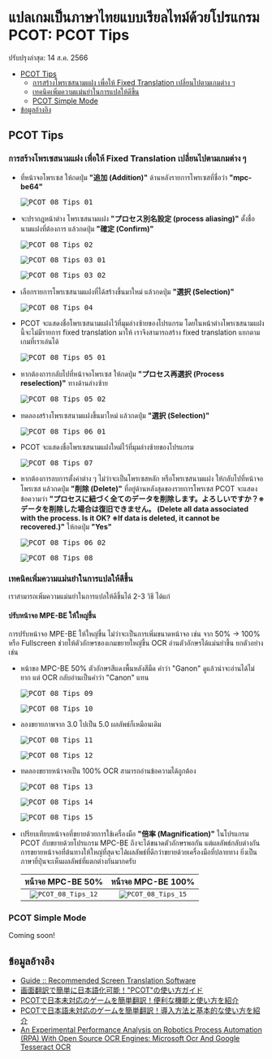 # แปลเกมเป็นภาษาไทยแบบเรียลไทม์ด้วยโปรแกรม PCOT: PCOT Tips
ปรับปรุงล่าสุด: 14 ส.ค. 2566

 - [PCOT Tips](#pcot-tips)
   - [การสร้างโพรเซสนามแฝง เพื่อให้ Fixed Translation เปลี่ยนไปตามเกมต่าง ๆ](#การสร้างโพรเซสนามแฝง-เพื่อให้-fixed-translation-เปลี่ยนไปตามเกมต่าง-ๆ)
   - [เทคนิคเพิ่มความแม่นยำในการแปลให้ดีขึ้น](#เทคนิคเพิ่มความแม่นยำในการแปลให้ดีขึ้น)
   - [PCOT Simple Mode](#pcot-simple-mode)
 - [ข้อมูลอ้างอิง](#ข้อมูลอ้างอิง)

## PCOT Tips
 
### การสร้างโพรเซสนามแฝง เพื่อให้ Fixed Translation เปลี่ยนไปตามเกมต่าง ๆ

 - ที่หน้าจอโพรเซส ให้กดปุ่ม **"追加 (Addition)"** ด้านหลังรายการโพรเซสที่ชื่อว่า **"mpc-be64"**

   <kbd>![PCOT_08_Tips_01](Pictures/PCOT_08_Tips_01.png)</kbd>
 - จะปรากฎหน้าต่าง โพรเซสนามแฝง **"プロセス別名設定 (process aliasing)"** ตั้งชื่อนามแฝงที่ต้องการ แล้วกดปุ่ม **"確定 (Confirm)"**

   <kbd>![PCOT_08_Tips_02](Pictures/PCOT_08_Tips_02.png)</kbd>

   <kbd>![PCOT_08_Tips_03_01](Pictures/PCOT_08_Tips_03_01.png)</kbd>

   <kbd>![PCOT_08_Tips_03_02](Pictures/PCOT_08_Tips_03_02.png)</kbd>
 - เลือกรายการโพรเซสนามแฝงที่ได้สร้างขึ้นมาใหม่ แล้วกดปุ่ม **"選択 (Selection)"**

   <kbd>![PCOT_08_Tips_04](Pictures/PCOT_08_Tips_04.png)</kbd>
 - PCOT จะแสดงชื่อโพรเซสนามแฝงไว้ที่มุมล่างซ้ายของโปรแกรม โดยในหน้าต่างโพรเซสนามแฝงนี้จะไม่มีรายการ fixed translation มาให้ เราจึงสามารถสร้าง fixed translation แยกตามเกมที่เราเล่นได้

   <kbd>![PCOT_08_Tips_05_01](Pictures/PCOT_08_Tips_05_01.png)</kbd>
 - หากต้องการกลับไปที่หน้าจอโพรเซส ให้กดปุ่ม **"プロセス再選択 (Process reselection)"** ทางด้านล่างซ้าย

   <kbd>![PCOT_08_Tips_05_02](Pictures/PCOT_08_Tips_05_02.png)</kbd>
 - ทดลองสร้างโพรเซสนามแฝงขึ้นมาใหม่ แล้วกดปุ่ม **"選択 (Selection)"**

   <kbd>![PCOT_08_Tips_06_01](Pictures/PCOT_08_Tips_06_01.png)</kbd>
 - PCOT จะแสดงชื่อโพรเซสนามแฝงใหม่ไว้ที่มุมล่างซ้ายของโปรแกรม

   <kbd>![PCOT_08_Tips_07](Pictures/PCOT_08_Tips_07.png)</kbd>
 - หากต้องการลบการตั้งค่าต่าง ๆ ไม่ว่าจะเป็นโพรเซสหลัก หรือโพรเซสนามแฝง ให้กลับไปที่หน้าจอโพรเซส แล้วกดปุ่ม **"削除 (Delete)"** ที่อยู่ด้านหลังสุดของรายการโพรเซส PCOT จะแสดงข้อความว่า **"プロセスに紐づく全てのデータを削除します。よろしいですか？※データを削除した場合は復旧できません。 (Delete all data associated with the process. Is it OK? ※If data is deleted, it cannot be recovered.)"** ให้กดปุ่ม **"Yes"**

   <kbd>![PCOT_08_Tips_06_02](Pictures/PCOT_08_Tips_06_02.png)</kbd>

   <kbd>![PCOT_08_Tips_08](Pictures/PCOT_08_Tips_08.png)</kbd>

### เทคนิคเพิ่มความแม่นยำในการแปลให้ดีขึ้น

 เราสามารถเพิ่มความแม่นยำในการแปลให้ดีขึ้นได้ 2-3 วิธี ได้แก่

  #### ปรับหน้าจอ MPE-BE ให้ใหญ่ขึ้น

 การปรับหน้าจอ MPE-BE ให้ใหญ่ขึ้น ไม่ว่าจะเป็นการเพิ่มขนาดหน้าจอ เช่น จาก 50% → 100% หรือ Fullscreen ช่วยให้ตัวอักษรของเกมขยายใหญ่ขึ้น OCR อ่านตัวอักษรได้แม่นยำขึ้น ยกตัวอย่างเช่น

 - หน้าขอ MPC-BE 50% ตัวอักษรสีแดงพื้นหลังสีมืด คำว่า "Ganon" ดูแล้วน่าจะอ่านได้ไม่ยาก แต่ OCR กลับอ่านเป็นคำว่า "Canon" แทน

   <kbd>![PCOT_08_Tips_09](Pictures/PCOT_08_Tips_09.png)</kbd>

   <kbd>![PCOT_08_Tips_10](Pictures/PCOT_08_Tips_10.png)</kbd>
 - ลองขยายภาพจาก 3.0 ไปเป็น 5.0 ผลลัพธ์ก็เหมือนเดิม

   <kbd>![PCOT_08_Tips_11](Pictures/PCOT_08_Tips_11.png)</kbd>

   <kbd>![PCOT_08_Tips_12](Pictures/PCOT_08_Tips_12.png)</kbd>
 - ทดลองขยายหน้าจอเป็น 100% OCR สามารถอ่านข้อความได้ถูกต้อง

   <kbd>![PCOT_08_Tips_13](Pictures/PCOT_08_Tips_13.png)</kbd>

   <kbd>![PCOT_08_Tips_14](Pictures/PCOT_08_Tips_14.png)</kbd>

   <kbd>![PCOT_08_Tips_15](Pictures/PCOT_08_Tips_15.png)</kbd>

 - เปรียบเทียบหน้าจอที่ขยายด้วยการใช้เครื่องมือ **"倍率 (Magnification)"** ในโปรแกรม PCOT กับขยายด้วยโปรแกรม MPC-BE ถึงจะได้ขนาดตัวอักษรพอกัน แต่ผลลัพธ์กลับต่างกัน การขยายหน้าจอที่ต้นทางให้ใหญ่ที่สุดจะได้ผลลัพธ์ที่ดีกว่าขยายด้วยเครื่องมือที่ปลายทาง ยิ่งเป็นภาษายี่ปุ่นจะเห็นผลลัพธ์ที่แตกต่างกันมากครับ

   |หน้าจอ MPC-BE 50%|หน้าจอ MPC-BE 100%|
   |:-:|:-:|
   |<kbd>![PCOT_08_Tips_12](Pictures/PCOT_08_Tips_12.png)</kbd>| <kbd>![PCOT_08_Tips_15](Pictures/PCOT_08_Tips_15.png)</kbd>|

### PCOT Simple Mode

Coming soon!

## ข้อมูลอ้างอิง
 - [Guide :: Recommended Screen Translation Software](https://steamcommunity.com/sharedfiles/filedetails/?id=2847675160)
 - [画面翻訳で簡単に日本語化可能！"PCOT"の使い方ガイド](https://steamcommunity.com/sharedfiles/filedetails/?id=2649183272)
 - [PCOTで日本未対応のゲームを簡単翻訳！便利な機能と使い方を紹介](https://yamachannel-blog.com/game-translation/)
 - [PCOTで日本語未対応のゲームを簡単翻訳！導入方法と基本的な使い方を紹介](https://yamachannel-blog.com/game-translation-pcot/)
 - [An Experimental Performance Analysis on Robotics Process Automation (RPA) With Open Source OCR Engines: Microsoft Ocr And Google Tesseract OCR](https://iopscience.iop.org/article/10.1088/1757-899X/1059/1/012004)
